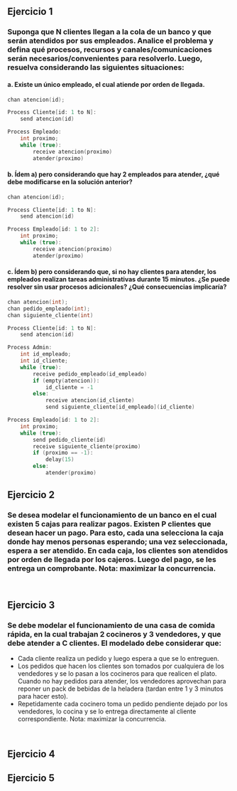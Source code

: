 ## Ejercicio 1
### Suponga que N clientes llegan a la cola de un banco y que serán atendidos por sus empleados. Analice el problema y defina qué procesos, recursos y canales/comunicaciones serán necesarios/convenientes para resolverlo. Luego, resuelva considerando las siguientes situaciones: 

#### a. Existe un único empleado, el cual atiende por orden de llegada. 

```c
chan atencion(id);

Process Cliente[id: 1 to N]:
    send atencion(id)

Process Empleado:
    int proximo;
    while (true):
        receive atencion(proximo)
        atender(proximo)
```


#### b. Ídem a) pero considerando que hay 2 empleados para atender, ¿qué debe modificarse en la solución anterior? 

```c
chan atencion(id);

Process Cliente[id: 1 to N]:
    send atencion(id)

Process Empleado[id: 1 to 2]:
    int proximo;
    while (true):
        receive atencion(proximo)
        atender(proximo)
```


#### c. Ídem b) pero  considerando que, si no hay clientes para atender, los empleados realizan tareas administrativas durante 15 minutos. ¿Se puede resolver sin usar procesos adicionales? ¿Qué consecuencias implicaría? 

```c
chan atencion(int);
chan pedido_empleado(int);
chan siguiente_cliente(int)

Process Cliente[id: 1 to N]:
    send atencion(id)

Process Admin:
    int id_empleado;
    int id_cliente;
    while (true):
        receive pedido_empleado(id_empleado)
        if (empty(atencion)):
            id_cliente = -1
        else:
            receive atencion(id_cliente)
            send siguiente_cliente[id_empleado](id_cliente)

Process Empleado[id: 1 to 2]:
    int proximo;
    while (true):
        send pedido_cliente(id)
        receive siguiente_cliente(proximo)
        if (proximo == -1):
            delay(15)
        else:
            atender(proximo)
```


## Ejercicio 2
### Se desea modelar el funcionamiento de un banco en el cual existen 5 cajas para realizar pagos. Existen P clientes que desean hacer un pago. Para esto, cada una selecciona la caja donde hay menos personas esperando; una vez seleccionada, espera a ser atendido. En cada caja, los clientes son atendidos por orden de llegada por los cajeros. Luego del pago, se les entrega un comprobante. Nota: maximizar la concurrencia. 

```c



```


## Ejercicio 3
### Se  debe  modelar  el  funcionamiento  de  una  casa  de  comida  rápida,  en  la  cual  trabajan  2 cocineros  y  3  vendedores,  y  que  debe  atender  a  C  clientes.  El  modelado  debe  considerar que: 
 - Cada cliente realiza un pedido y luego espera a que se lo entreguen. 
 - Los pedidos que hacen los clientes son tomados por cualquiera de los vendedores y se lo pasan a los cocineros para que realicen el plato. Cuando no hay pedidos para atender, los vendedores aprovechan para reponer un pack de bebidas de la heladera (tardan entre 1 y 3 minutos para hacer esto). 
 - Repetidamente cada cocinero toma un pedido pendiente dejado por los vendedores, lo cocina y se lo entrega directamente al cliente correspondiente. 
Nota: maximizar la concurrencia.

```c



```


## Ejercicio 4
### 


## Ejercicio 5
### 